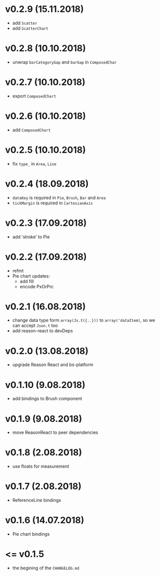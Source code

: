 # v0.2.9 (15.11.2018)

- add `Scatter`
- add `ScatterChart`

# v0.2.8 (10.10.2018)

- unwrap `barCategoryGap` and `barGap` in `ComposedChar`

# v0.2.7 (10.10.2018)

- export `ComposedChart`

# v0.2.6 (10.10.2018)

- add `ComposedChart`

# v0.2.5 (10.10.2018)

- fix `type_` in `Area`, `Line`

# v0.2.4 (18.09.2018)

- `dataKey` is required in `Pie`, `Brush`, `Bar` and `Area`
- `tickMargin` is required in `CartesianAxis`

# v0.2.3 (17.09.2018)

- add 'stroke' to Pie

# v0.2.2 (17.09.2018)

- refmt
- Pie chart updates:
  - add fill
  - encode PxOrPrc

# v0.2.1 (16.08.2018)

- change data type form `array(Js.t({..}))` to `array('dataItem)`, so we can accept `Json.t` too
- add reason-react to devDeps

# v0.2.0 (13.08.2018)

- upgrade Reason React and bs-platform

# v0.1.10 (9.08.2018)

- add bindings to Brush component

# v0.1.9 (9.08.2018)

- move ReasonReact to peer dependencies

# v0.1.8 (2.08.2018)

- use floats for measurement

# v0.1.7 (2.08.2018)

- ReferenceLine bindings

# v0.1.6 (14.07.2018)

- Pie chart bindings

# <= v0.1.5

- the begining of the `CHANGELOG.md`
